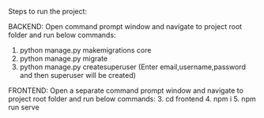 Steps to run the project:

BACKEND:
Open command prompt window and navigate to project root folder and run below commands:

1. python manage.py makemigrations core
2. python manage.py migrate
3. python manage.py createsuperuser
   (Enter email,username,password and then superuser will be created)

FRONTEND:
Open a separate command prompt window and navigate to project root folder and run below commands:
3. cd frontend 
4. npm i 
5. npm run serve

